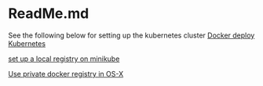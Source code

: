 # ReadMe.md

See the following below for setting up the kubernetes cluster
[Docker deploy Kubernetes](https://www.marklogic.com/blog/docker-deploy-kubernetes/)

[set up a local registry on minikube](https://blog.hasura.io/sharing-a-local-registry-for-minikube-37c7240d0615/)

[Use private docker registry in OS-X](https://coderwall.com/p/zafv9g/use-private-docker-registry-in-os-x)
